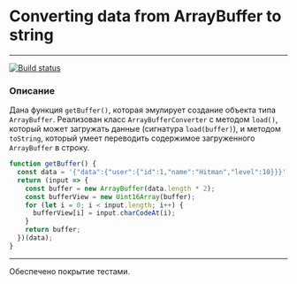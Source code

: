 # Converting data from ArrayBuffer to string
---
[![Build status](https://ci.appveyor.com/api/projects/status/7306t2g7kk417mhc?svg=true)](https://ci.appveyor.com/project/AACMKT/ajs-arraybuffer-arraybuffer)

### Описание

Дана функция `getBuffer()`, которая эмулирует создание объекта типа `ArrayBuffer`.
Реализован класс `ArrayBufferConverter` с методом `load()`, который может загружать данные (сигнатура `load(buffer)`), и методом `toString`, который умеет переводить содержимое загруженного `ArrayBuffer` в строку.

```javascript
function getBuffer() {
  const data = '{"data":{"user":{"id":1,"name":"Hitman","level":10}}}';
  return (input => {
    const buffer = new ArrayBuffer(data.length * 2);
    const bufferView = new Uint16Array(buffer);
    for (let i = 0; i < input.length; i++) {
      bufferView[i] = input.charCodeAt(i);
    }
    return buffer;
  })(data);
}
```
---

Обеспечено покрытие тестами.